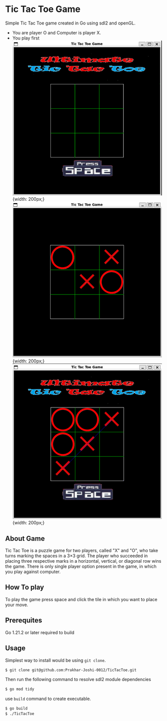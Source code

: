
# Tic Tac Toe Game
Simple Tic Tac Toe game created in Go using sdl2 and openGL. 
* You are player O and Computer is player X. 
* You play first
![Alt StartScreen](/impls/start.png){width: 200px;}![Alt PlayScreen](/impls/play.png){width: 200px;}
![Alt FinishScreen](/impls/finish.png){width: 200px;}

## About Game
Tic Tac Toe is a puzzle game for two players, called "X" and "O", who take turns marking the spaces in a 3×3 grid. The player who succeeded in placing three respective marks in a horizontal, vertical, or diagonal row wins the game. There is only single player option present in the game, in which you play against computer.
## How To play
To play the game press space and click the tile in which you want to place your move.
## Prerequites
Go 1.21.2 or later required to build
## Usage
Simplest way to install would be using `git clone`.
```sh
$ git clone git@github.com:Prakhar-Joshi-0012/TicTacToe.git
```
Then run the following command to resolve sdl2 module dependencies
```sh
$ go mod tidy
```
use `build` command to create executable.
```sh
$ go build
$ ./TicTacToe
```


